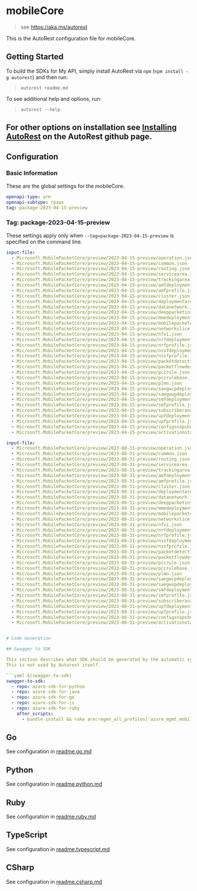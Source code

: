 # mobileCore

> see https://aka.ms/autorest

This is the AutoRest configuration file for mobileCore.

## Getting Started

To build the SDKs for My API, simply install AutoRest via `npm` (`npm install -g autorest`) and then run:

> `autorest readme.md`

To see additional help and options, run:

> `autorest --help`

For other options on installation see [Installing AutoRest](https://aka.ms/autorest/install) on the AutoRest github page.
---


## Configuration

### Basic Information

These are the global settings for the mobileCore.

```yaml
openapi-type: arm
openapi-subtype: rpaas
tag: package-2023-04-15-preview
```

### Tag: package-2023-04-15-preview

These settings apply only when `--tag=package-2023-04-15-preview` is specified on the command line.

```yaml $(tag) == 'package-2023-04-15-preview'
input-file:
  - Microsoft.MobilePacketCore/preview/2023-04-15-preview/operation.json 
  - Microsoft.MobilePacketCore/preview/2023-04-15-preview/common.json 
  - Microsoft.MobilePacketCore/preview/2023-04-15-preview/routing.json
  - Microsoft.MobilePacketCore/preview/2023-04-15-preview/servicearea.json
  - Microsoft.MobilePacketCore/preview/2023-04-15-preview/trackingarea.json
  - Microsoft.MobilePacketCore/preview/2023-04-15-preview/amfdeployment.json
  - Microsoft.MobilePacketCore/preview/2023-04-15-preview/amfprofile.json
  - Microsoft.MobilePacketCore/preview/2023-04-15-preview/cluster.json
  - Microsoft.MobilePacketCore/preview/2023-04-15-preview/deploymentarea.json
  - Microsoft.MobilePacketCore/preview/2023-04-15-preview/datanetwork.json
  - Microsoft.MobilePacketCore/preview/2023-04-15-preview/deeppacketinspection.json
  - Microsoft.MobilePacketCore/preview/2023-04-15-preview/mmedeployment.json
  - Microsoft.MobilePacketCore/preview/2023-04-15-preview/mobilepacketcore.json
  - Microsoft.MobilePacketCore/preview/2023-04-15-preview/networkslice.json
  - Microsoft.MobilePacketCore/preview/2023-04-15-preview/nfvi.json
  - Microsoft.MobilePacketCore/preview/2023-04-15-preview/nrfdeployment.json
  - Microsoft.MobilePacketCore/preview/2023-04-15-preview/nrfprofile.json
  - Microsoft.MobilePacketCore/preview/2023-04-15-preview/nssfdeployment.json
  - Microsoft.MobilePacketCore/preview/2023-04-15-preview/nssfprofile.json
  - Microsoft.MobilePacketCore/preview/2023-04-15-preview/packetdetectionrule.json
  - Microsoft.MobilePacketCore/preview/2023-04-15-preview/packetflowdescription.json
  - Microsoft.MobilePacketCore/preview/2023-04-15-preview/pccrule.json
  - Microsoft.MobilePacketCore/preview/2023-04-15-preview/pccrulebase.json
  - Microsoft.MobilePacketCore/preview/2023-04-15-preview/plmn.json
  - Microsoft.MobilePacketCore/preview/2023-04-15-preview/saegwcpdeployment.json
  - Microsoft.MobilePacketCore/preview/2023-04-15-preview/saegwupdeployment.json
  - Microsoft.MobilePacketCore/preview/2023-04-15-preview/smfdeployment.json
  - Microsoft.MobilePacketCore/preview/2023-04-15-preview/smfprofile.json
  - Microsoft.MobilePacketCore/preview/2023-04-15-preview/subscriberanalyzer.json
  - Microsoft.MobilePacketCore/preview/2023-04-15-preview/upfdeployment.json
  - Microsoft.MobilePacketCore/preview/2023-04-15-preview/upfprofile.json
  - Microsoft.MobilePacketCore/preview/2023-04-15-preview/configsnapshot.json
  - Microsoft.MobilePacketCore/preview/2023-04-15-preview/activationstatus.json
```

```yaml $(tag) == 'package-2023-08-31-preview'
input-file:
  - Microsoft.MobilePacketCore/preview/2023-08-31-preview/operation.json 
  - Microsoft.MobilePacketCore/preview/2023-08-31-preview/common.json 
  - Microsoft.MobilePacketCore/preview/2023-08-31-preview/routing.json
  - Microsoft.MobilePacketCore/preview/2023-08-31-preview/servicearea.json
  - Microsoft.MobilePacketCore/preview/2023-08-31-preview/trackingarea.json
  - Microsoft.MobilePacketCore/preview/2023-08-31-preview/amfdeployment.json
  - Microsoft.MobilePacketCore/preview/2023-08-31-preview/amfprofile.json
  - Microsoft.MobilePacketCore/preview/2023-08-31-preview/cluster.json
  - Microsoft.MobilePacketCore/preview/2023-08-31-preview/deploymentarea.json
  - Microsoft.MobilePacketCore/preview/2023-08-31-preview/datanetwork.json
  - Microsoft.MobilePacketCore/preview/2023-08-31-preview/deeppacketinspection.json
  - Microsoft.MobilePacketCore/preview/2023-08-31-preview/mmedeployment.json
  - Microsoft.MobilePacketCore/preview/2023-08-31-preview/mobilepacketcore.json
  - Microsoft.MobilePacketCore/preview/2023-08-31-preview/networkslice.json
  - Microsoft.MobilePacketCore/preview/2023-08-31-preview/nfvi.json
  - Microsoft.MobilePacketCore/preview/2023-08-31-preview/nrfdeployment.json
  - Microsoft.MobilePacketCore/preview/2023-08-31-preview/nrfprofile.json
  - Microsoft.MobilePacketCore/preview/2023-08-31-preview/nssfdeployment.json
  - Microsoft.MobilePacketCore/preview/2023-08-31-preview/nssfprofile.json
  - Microsoft.MobilePacketCore/preview/2023-08-31-preview/packetdetectionrule.json
  - Microsoft.MobilePacketCore/preview/2023-08-31-preview/packetflowdescription.json
  - Microsoft.MobilePacketCore/preview/2023-08-31-preview/pccrule.json
  - Microsoft.MobilePacketCore/preview/2023-08-31-preview/pccrulebase.json
  - Microsoft.MobilePacketCore/preview/2023-08-31-preview/plmn.json
  - Microsoft.MobilePacketCore/preview/2023-08-31-preview/saegwcpdeployment.json
  - Microsoft.MobilePacketCore/preview/2023-08-31-preview/saegwupdeployment.json
  - Microsoft.MobilePacketCore/preview/2023-08-31-preview/smfdeployment.json
  - Microsoft.MobilePacketCore/preview/2023-08-31-preview/smfprofile.json
  - Microsoft.MobilePacketCore/preview/2023-08-31-preview/subscriberanalyzer.json
  - Microsoft.MobilePacketCore/preview/2023-08-31-preview/upfdeployment.json
  - Microsoft.MobilePacketCore/preview/2023-08-31-preview/upfprofile.json
  - Microsoft.MobilePacketCore/preview/2023-08-31-preview/configsnapshot.json
  - Microsoft.MobilePacketCore/preview/2023-08-31-preview/activationstatus.json


# Code Generation

## Swagger to SDK

This section describes what SDK should be generated by the automatic system.
This is not used by Autorest itself.

```yaml $(swagger-to-sdk)
swagger-to-sdk:
  - repo: azure-sdk-for-python
  - repo: azure-sdk-for-java
  - repo: azure-sdk-for-go
  - repo: azure-sdk-for-js
  - repo: azure-sdk-for-ruby
    after_scripts:
      - bundle install && rake arm:regen_all_profiles['azure_mgmt_mobileCore']
```

## Go

See configuration in [readme.go.md](./readme.go.md)

## Python

See configuration in [readme.python.md](./readme.python.md)

## Ruby

See configuration in [readme.ruby.md](./readme.ruby.md)

## TypeScript

See configuration in [readme.typescript.md](./readme.typescript.md)

## CSharp

See configuration in [readme.csharp.md](./readme.csharp.md)
